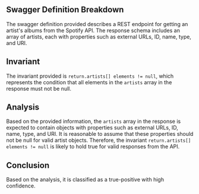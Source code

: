 ## Swagger Definition Breakdown
The swagger definition provided describes a REST endpoint for getting an artist's albums from the Spotify API. The response schema includes an array of artists, each with properties such as external URLs, ID, name, type, and URI.

## Invariant
The invariant provided is `return.artists[] elements != null`, which represents the condition that all elements in the `artists` array in the response must not be null.

## Analysis
Based on the provided information, the `artists` array in the response is expected to contain objects with properties such as external URLs, ID, name, type, and URI. It is reasonable to assume that these properties should not be null for valid artist objects. Therefore, the invariant `return.artists[] elements != null` is likely to hold true for valid responses from the API.

## Conclusion
Based on the analysis, it is classified as a true-positive with high confidence.
